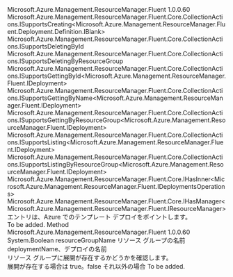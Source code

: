 <Type Name="IDeployments" FullName="Microsoft.Azure.Management.ResourceManager.Fluent.IDeployments">
  <TypeSignature Language="C#" Value="public interface IDeployments : Microsoft.Azure.Management.ResourceManager.Fluent.Core.CollectionActions.ISupportsCreating&lt;Microsoft.Azure.Management.ResourceManager.Fluent.Deployment.Definition.IBlank&gt;, Microsoft.Azure.Management.ResourceManager.Fluent.Core.CollectionActions.ISupportsDeletingById, Microsoft.Azure.Management.ResourceManager.Fluent.Core.CollectionActions.ISupportsDeletingByResourceGroup, Microsoft.Azure.Management.ResourceManager.Fluent.Core.CollectionActions.ISupportsGettingById&lt;Microsoft.Azure.Management.ResourceManager.Fluent.IDeployment&gt;, Microsoft.Azure.Management.ResourceManager.Fluent.Core.CollectionActions.ISupportsGettingByName&lt;Microsoft.Azure.Management.ResourceManager.Fluent.IDeployment&gt;, Microsoft.Azure.Management.ResourceManager.Fluent.Core.CollectionActions.ISupportsGettingByResourceGroup&lt;Microsoft.Azure.Management.ResourceManager.Fluent.IDeployment&gt;, Microsoft.Azure.Management.ResourceManager.Fluent.Core.CollectionActions.ISupportsListing&lt;Microsoft.Azure.Management.ResourceManager.Fluent.IDeployment&gt;, Microsoft.Azure.Management.ResourceManager.Fluent.Core.CollectionActions.ISupportsListingByResourceGroup&lt;Microsoft.Azure.Management.ResourceManager.Fluent.IDeployment&gt;, Microsoft.Azure.Management.ResourceManager.Fluent.Core.IHasInner&lt;Microsoft.Azure.Management.ResourceManager.Fluent.IDeploymentsOperations&gt;, Microsoft.Azure.Management.ResourceManager.Fluent.Core.IHasManager&lt;Microsoft.Azure.Management.ResourceManager.Fluent.IResourceManager&gt;" />
  <TypeSignature Language="ILAsm" Value=".class public interface auto ansi abstract IDeployments implements class Microsoft.Azure.Management.ResourceManager.Fluent.Core.CollectionActions.ISupportsCreating`1&lt;class Microsoft.Azure.Management.ResourceManager.Fluent.Deployment.Definition.IBlank&gt;, class Microsoft.Azure.Management.ResourceManager.Fluent.Core.CollectionActions.ISupportsDeletingById, class Microsoft.Azure.Management.ResourceManager.Fluent.Core.CollectionActions.ISupportsDeletingByResourceGroup, class Microsoft.Azure.Management.ResourceManager.Fluent.Core.CollectionActions.ISupportsGettingById`1&lt;class Microsoft.Azure.Management.ResourceManager.Fluent.IDeployment&gt;, class Microsoft.Azure.Management.ResourceManager.Fluent.Core.CollectionActions.ISupportsGettingByName`1&lt;class Microsoft.Azure.Management.ResourceManager.Fluent.IDeployment&gt;, class Microsoft.Azure.Management.ResourceManager.Fluent.Core.CollectionActions.ISupportsGettingByResourceGroup`1&lt;class Microsoft.Azure.Management.ResourceManager.Fluent.IDeployment&gt;, class Microsoft.Azure.Management.ResourceManager.Fluent.Core.CollectionActions.ISupportsListing`1&lt;class Microsoft.Azure.Management.ResourceManager.Fluent.IDeployment&gt;, class Microsoft.Azure.Management.ResourceManager.Fluent.Core.CollectionActions.ISupportsListingByResourceGroup`1&lt;class Microsoft.Azure.Management.ResourceManager.Fluent.IDeployment&gt;, class Microsoft.Azure.Management.ResourceManager.Fluent.Core.IHasInner`1&lt;class Microsoft.Azure.Management.ResourceManager.Fluent.IDeploymentsOperations&gt;, class Microsoft.Azure.Management.ResourceManager.Fluent.Core.IHasManager`1&lt;class Microsoft.Azure.Management.ResourceManager.Fluent.IResourceManager&gt;" />
  <TypeSignature Language="DocId" Value="T:Microsoft.Azure.Management.ResourceManager.Fluent.IDeployments" />
  <TypeSignature Language="VB.NET" Value="Public Interface IDeployments&#xA;Implements IHasInner(Of IDeploymentsOperations), IHasManager(Of IResourceManager), ISupportsCreating(Of IBlank), ISupportsDeletingById, ISupportsDeletingByResourceGroup, ISupportsGettingById(Of IDeployment), ISupportsGettingByName(Of IDeployment), ISupportsGettingByResourceGroup(Of IDeployment), ISupportsListing(Of IDeployment), ISupportsListingByResourceGroup(Of IDeployment)" />
  <TypeSignature Language="F#" Value="type IDeployments = interface&#xA;    interface ISupportsCreating&lt;IBlank&gt;&#xA;    interface ISupportsListing&lt;IDeployment&gt;&#xA;    interface ISupportsListingByResourceGroup&lt;IDeployment&gt;&#xA;    interface ISupportsGettingByName&lt;IDeployment&gt;&#xA;    interface ISupportsGettingByResourceGroup&lt;IDeployment&gt;&#xA;    interface ISupportsGettingById&lt;IDeployment&gt;&#xA;    interface ISupportsDeletingById&#xA;    interface ISupportsDeletingByResourceGroup&#xA;    interface IHasManager&lt;IResourceManager&gt;&#xA;    interface IHasInner&lt;IDeploymentsOperations&gt;" />
  <AssemblyInfo>
    <AssemblyName>Microsoft.Azure.Management.ResourceManager.Fluent</AssemblyName>
    <AssemblyVersion>1.0.0.60</AssemblyVersion>
  </AssemblyInfo>
  <Interfaces>
    <Interface>
      <InterfaceName>Microsoft.Azure.Management.ResourceManager.Fluent.Core.CollectionActions.ISupportsCreating&lt;Microsoft.Azure.Management.ResourceManager.Fluent.Deployment.Definition.IBlank&gt;</InterfaceName>
    </Interface>
    <Interface>
      <InterfaceName>Microsoft.Azure.Management.ResourceManager.Fluent.Core.CollectionActions.ISupportsDeletingById</InterfaceName>
    </Interface>
    <Interface>
      <InterfaceName>Microsoft.Azure.Management.ResourceManager.Fluent.Core.CollectionActions.ISupportsDeletingByResourceGroup</InterfaceName>
    </Interface>
    <Interface>
      <InterfaceName>Microsoft.Azure.Management.ResourceManager.Fluent.Core.CollectionActions.ISupportsGettingById&lt;Microsoft.Azure.Management.ResourceManager.Fluent.IDeployment&gt;</InterfaceName>
    </Interface>
    <Interface>
      <InterfaceName>Microsoft.Azure.Management.ResourceManager.Fluent.Core.CollectionActions.ISupportsGettingByName&lt;Microsoft.Azure.Management.ResourceManager.Fluent.IDeployment&gt;</InterfaceName>
    </Interface>
    <Interface>
      <InterfaceName>Microsoft.Azure.Management.ResourceManager.Fluent.Core.CollectionActions.ISupportsGettingByResourceGroup&lt;Microsoft.Azure.Management.ResourceManager.Fluent.IDeployment&gt;</InterfaceName>
    </Interface>
    <Interface>
      <InterfaceName>Microsoft.Azure.Management.ResourceManager.Fluent.Core.CollectionActions.ISupportsListing&lt;Microsoft.Azure.Management.ResourceManager.Fluent.IDeployment&gt;</InterfaceName>
    </Interface>
    <Interface>
      <InterfaceName>Microsoft.Azure.Management.ResourceManager.Fluent.Core.CollectionActions.ISupportsListingByResourceGroup&lt;Microsoft.Azure.Management.ResourceManager.Fluent.IDeployment&gt;</InterfaceName>
    </Interface>
    <Interface>
      <InterfaceName>Microsoft.Azure.Management.ResourceManager.Fluent.Core.IHasInner&lt;Microsoft.Azure.Management.ResourceManager.Fluent.IDeploymentsOperations&gt;</InterfaceName>
    </Interface>
    <Interface>
      <InterfaceName>Microsoft.Azure.Management.ResourceManager.Fluent.Core.IHasManager&lt;Microsoft.Azure.Management.ResourceManager.Fluent.IResourceManager&gt;</InterfaceName>
    </Interface>
  </Interfaces>
  <Docs>
    <summary>
            エントリは、Azure でのテンプレート デプロイをポイントします。
            </summary>
    <remarks>To be added.</remarks>
  </Docs>
  <Members>
    <Member MemberName="CheckExistence">
      <MemberSignature Language="C#" Value="public bool CheckExistence (string resourceGroupName, string deploymentName);" />
      <MemberSignature Language="ILAsm" Value=".method public hidebysig newslot virtual instance bool CheckExistence(string resourceGroupName, string deploymentName) cil managed" />
      <MemberSignature Language="DocId" Value="M:Microsoft.Azure.Management.ResourceManager.Fluent.IDeployments.CheckExistence(System.String,System.String)" />
      <MemberSignature Language="VB.NET" Value="Public Function CheckExistence (resourceGroupName As String, deploymentName As String) As Boolean" />
      <MemberSignature Language="F#" Value="abstract member CheckExistence : string * string -&gt; bool" Usage="iDeployments.CheckExistence (resourceGroupName, deploymentName)" />
      <MemberType>Method</MemberType>
      <AssemblyInfo>
        <AssemblyName>Microsoft.Azure.Management.ResourceManager.Fluent</AssemblyName>
        <AssemblyVersion>1.0.0.60</AssemblyVersion>
      </AssemblyInfo>
      <ReturnValue>
        <ReturnType>System.Boolean</ReturnType>
      </ReturnValue>
      <Parameters>
        <Parameter Name="resourceGroupName" Type="System.String" />
        <Parameter Name="deploymentName" Type="System.String" />
      </Parameters>
      <Docs>
        <param name="resourceGroupName">resourceGroupName リソース グループの名前</param>
        <param name="deploymentName">deploymentName、デプロイの名前</param>
        <summary>
            リソース グループに展開が存在するかどうかを確認します。
            </summary>
        <returns>展開が存在する場合は true。false それ以外の場合</returns>
        <remarks>To be added.</remarks>
      </Docs>
    </Member>
  </Members>
</Type>